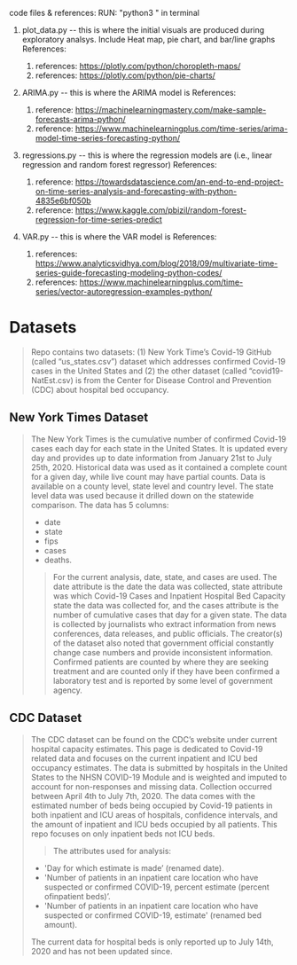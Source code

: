 code files & references:
RUN:  "python3 <file name>"  in terminal

1. plot_data.py -- this is where the initial visuals are produced during exploratory analsys. Include Heat map, pie chart, and bar/line graphs
References:
 	1. references: https://plotly.com/python/choropleth-maps/
	2. references: https://plotly.com/python/pie-charts/

2. ARIMA.py -- this is where the ARIMA model is 
References:
	1. reference: https://machinelearningmastery.com/make-sample-forecasts-arima-python/
	2. reference: https://www.machinelearningplus.com/time-series/arima-model-time-series-forecasting-python/

3. regressions.py -- this is where the regression models are (i.e., linear regression and random forest regressor)
References:
	1. reference: https://towardsdatascience.com/an-end-to-end-project-on-time-series-analysis-and-forecasting-with-python-4835e6bf050b
	2. reference: https://www.kaggle.com/pbizil/random-forest-regression-for-time-series-predict

4. VAR.py -- this is where the VAR model is
References:
	1. references: https://www.analyticsvidhya.com/blog/2018/09/multivariate-time-series-guide-forecasting-modeling-python-codes/
	2. references: https://www.machinelearningplus.com/time-series/vector-autoregression-examples-python/

# Datasets
> Repo contains two datasets: (1) New York Time’s Covid-19 GitHub (called “us_states.csv”) dataset which addresses confirmed Covid-19 cases in the United States and (2) the other dataset (called “covid19-NatEst.csv) is from the Center for Disease Control and
Prevention (CDC) about hospital bed occupancy.
	
## New York Times Dataset
> The New York Times is the cumulative number of confirmed Covid-19 cases each day for each state in the United States. It is updated every day and provides up to date information from January 21st to July 25th, 2020. Historical data was used as it contained a complete count for a given day, while live count may have partial counts. Data is available on a county level, state level and country level. The state level data was used because it drilled down on the statewide comparison.
> The data has 5 columns: 
>
> * date
> * state 
> * fips 
> * cases
> * deaths. 
>> For the current analysis, date, state, and cases are used. The date attribute is the date the data was collected, state attribute was which Covid-19 Cases and Inpatient Hospital Bed Capacity
> state the data was collected for, and the cases attribute is the number of cumulative cases that day for a given state. The data is collected by journalists who extract information from news conferences, data releases, and public officials. The creator(s) of the dataset also noted that government official constantly change case numbers and provide inconsistent information. Confirmed patients are counted by where they are seeking treatment and are counted only if they have been confirmed a laboratory test and is reported by some level of government agency.
	
## CDC Dataset
> The CDC dataset can be found on the CDC’s website under current hospital capacity estimates. This page is dedicated to Covid-19 related data and focuses on the current inpatient and ICU bed occupancy estimates. The data is submitted by hospitals in the United States to the NHSN COVID-19 Module and is weighted and imputed to account for non-responses and missing data.
> Collection occurred between April 4th to July 7th, 2020. The data comes with the estimated number of beds being occupied by Covid-19 patients in both inpatient and ICU areas of hospitals, confidence intervals, and the amount of inpatient and ICU beds occupied by all patients. 
> This repo focuses on only inpatient beds not ICU beds. 
>> The attributes used for analysis:
>
> * 'Day for which estimate is made’ (renamed date).
> * 'Number of patients in an inpatient care location who have suspected or confirmed COVID-19, percent estimate (percent ofinpatient beds)’.
> * 'Number of patients in an inpatient care location who have suspected or confirmed COVID-19, estimate' (renamed bed amount). 
>
> The current data for hospital beds is only reported up to July 14th, 2020 and has not been updated since. 
